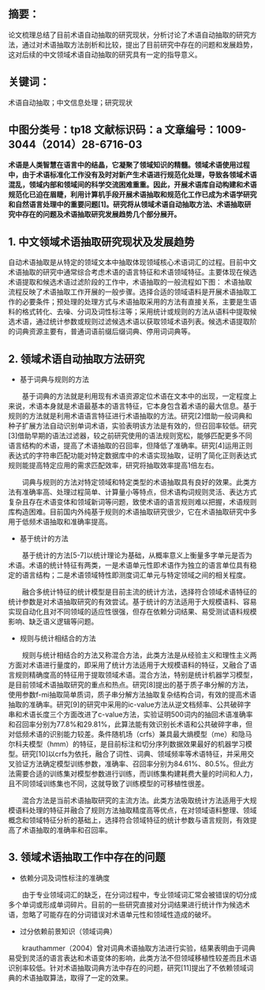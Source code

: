 ## 摘要：
论文梳理总结了目前术语自动抽取的研究现状，分析讨论了术语自动抽取的研究方法，通过对术语抽取方法剖析和比较，提出了目前研究中存在的问题和发展趋势，这对后续的中文领域术语自动抽取的研究具有一定的指导意义。 
## 关键词：
术语自动抽取；中文信息处理；研究现状 
## 中图分类号：tp18 文献标识码：a 文章编号：1009-3044（2014）28-6716-03 


**术语是人类智慧在语言中的结晶，它凝聚了领域知识的精髓。领域术语使用过程中，由于术语标准化工作没有及时对新产生术语进行规范化处理，导致各领域术语混乱，领域内部和领域间的科学交流困难重重。因此，开展术语库自动构建和术语规范化已迫在眉睫，利用计算机手段开展术语抽取和规范化工作已成为术语学研究和自然语言处理中的重要问题[1]。研究将从领域术语自动抽取方法、术语抽取研究中存在的问题及术语抽取研究发展趋势几个部分展开。**

## 1. 中文领域术语抽取研究现状及发展趋势 
自动术语抽取是从特定的领域文本中抽取体现领域核心术语词汇的过程。目前中文术语抽取的研究中通常综合考虑术语的语言特征和术语领域特征。主要体现在候选术语提取和候选术语过滤阶段的工作中，术语抽取的一般流程如下图： 术语抽取流程反映了术语抽取工作开展的一般步骤。选择合适的领域语料是开展术语抽取工作的必要条件；预处理的处理方式与术语抽取采用的方法有直接关系，主要是生语料的格式转化、去噪、分词及词性标注等；采用统计或规则的方法从语料中提取候选术语，通过统计参数或规则过滤候选术语以获取领域术语列表。候选术语提取阶的词典资源主要有，普通词语前缀后缀词典、停用词词典等。 
## 2. 领域术语自动抽取方法研究 
- 基于词典与规则的方法

　　基于词典的方法就是利用现有术语资源定位术语在文本中的出现，一定程度上来说，术语本身就是术语最基本的语言特征，它本身包含着术语的最大信息。基于规则的方法就是利用术语语言特征进行术语抽取的方法。研究[2]借助一般词典和种子扩展方法自动识别单词术语，实验表明该方法是有效的，但召回率较低。研究[3]借助早期的语法过滤器，较之前研究使用的语法规则宽松，能够匹配更多不同语言结构的术语，提高了术语抽取的召回率，但降低了准确率。研究[4]运用正则表达式的字符串匹配功能对特定数据库中的术语实现抽取，证明了简化正则表达式规则能提高特定应用的需求匹配效率，研究将抽取效率提高1倍左右。 
  
　　词典与规则的方法对特定领域和特定类型的术语抽取具有良好的效果。此类方法有准确率高、处理过程简单、计算量小等特点，但术语构词规则灵活、表达方式复杂且存在术语变体和领域新词等问题，致使术语的语言规则难以把握，术语规则库构造困难。目前国内外纯基于规则的术语抽取研究很少，它在术语抽取研究中多用于低频术语抽取和准确率提高。 
  
- 基于统计的方法 

　　基于统计的方法[5-7]以统计理论为基础，从概率意义上衡量多字单元是否为术语。术语的统计特征有两类，一是术语单元性即术语作为独立的语言单位具有稳定的语言结构；二是术语领域特性即测度词汇单元与特定领域之间的相关程度。

　　融合多统计特征的统计模型是目前主流的统计方法，选择符合领域术语特征的统计参数是对术语抽取研究的有效尝试。基于统计的方法适用于大规模语料、容易实现自动化且对不同领域的适应性很强，但存在依赖分词结果、易受测试语料规模影响、缺乏语义逻辑等问题。 
  
- 规则与统计相结合的方法 

　　规则与统计相结合的方法又称混合方法，此类方法是从经验主义和理性主义两方面对术语进行量度的，即采用了统计方法适用于大规模语料的特征，又融合了语言规则精确度高的特征用于提取领域术语。混合方法，特别是统计机器学习模型，是目前领域术语抽取研究的重点和热点。研究[8]提出的基于质子串分解的方法，使用参数f-mi抽取简单质词，质子串分解方法抽取复杂结构合词，有效的提高术语抽取的准确率。研究[9]的研究中采用的ic-value方法从逆文档频率、公共破碎字串和术语长度三个方面改进了c-value方法，实验证明500词内的抽回术语准确率和召回率分别为77.8%和29.81%，此算法能有效识别长术语和公共破碎字串，但对低频术语的识别能力较差。条件随机场（crfs）兼具最大熵模型（me）和隐马尔科夫模型（hmm）的特征，是目前标注和切分序列数据效果最好的机器学习模型。研究[10]以crfs为依托，融合了词性、词典、领域频率等术语特征，并采用交叉验证方法确定模型训练参数，准确率、召回率分别为84.61%、80.5%。但此方法需要合适的训练集对模型参数进行训练，而训练集构建耗费大量的时间和人力，且不同领域训练集也不同，这就导致了训练模型的可移植性很差。
  
　　混合方法是当前术语抽取研究的主流方法。此类方法吸取统计方法适用于大规模语料处理的特征并融合了规则方法抽取精度高等优点，在对领域语料整理、领域概念和领域特征分析的基础上，选择符合领域特征的统计参数与语言规则，有效提高了术语抽取的准确率和召回率。 
## 3. 领域术语抽取工作中存在的问题 
- 依赖分词及词性标注的准确度 

　　由于专业领域词汇的缺乏，在分词过程中，专业领域词汇常会被错误的切分成多个单词或形成单词碎片。目前的一些研究直接对分词结果进行统计作为候选术语，忽略了可能存在的分词错误对术语单元性和领域性造成的破坏。 
  
- 过分依赖前景知识（领域词典） 

　　krauthammer（2004）曾对词典术语抽取方法进行实验，结果表明由于词典易受到灵活的语言表达和术语变体的影响，此类方法不但领域移植性较差而且术语识别率较低。针对术语抽取词典方法中存在的问题，研究[11]提出了不依赖领域词典的术语抽取算法，取得了一定的效果。
